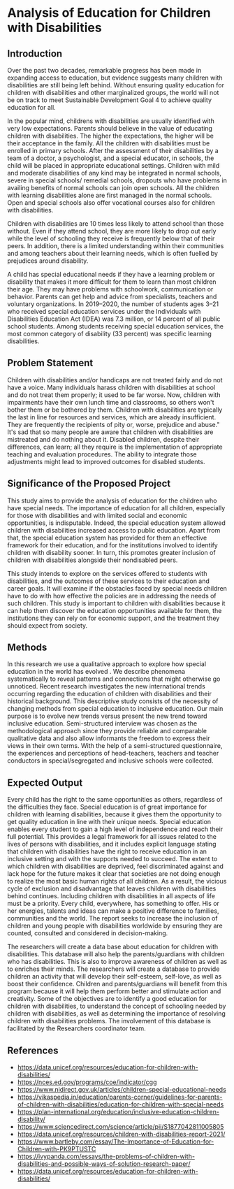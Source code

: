 # Analysis of Education for Children with Disabilities

## Introduction
Over the past two decades, remarkable progress has been made in expanding access to education, but evidence suggests many children with disabilities are still being left behind. Without ensuring quality education for children with disabilities and other marginalized groups, the world will not be on track to meet Sustainable Development Goal 4 to achieve quality education for all.  

In the popular mind, childrens with disabilities are usually identified with very low expectations. Parents should believe in the value of educating children with disabilities. The higher the expectations, the higher will be their acceptance in the family. All the children with disabilities must be enrolled in primary schools. After the assessment of their disabilities by a team of a doctor, a psychologist, and a special educator, in schools, the child will be placed in appropriate educational settings. Children with mild and moderate disabilities of any kind may be integrated in normal schools, severe in special schools/ remedial schools, dropouts who have problems in availing benefits of normal schools can join open schools. All the children with learning disabilities alone are first managed in the normal schools. Open and special schools also offer vocational courses also for children with disabilities.

Children with disabilities are 10 times less likely to attend school than those without. Even if they attend school, they are more likely to drop out early while the level of schooling they receive is frequently below that of their peers. In addition, there is a limited understanding within their communities and among teachers about their learning needs, which is often fuelled by prejudices around disability.

A child has special educational needs if they have a learning problem or disability that makes it more difficult for them to learn than most children their age. They may have problems with schoolwork, communication or behavior. Parents can get help and advice from specialists, teachers and voluntary organizations. In 2019–2020, the number of students ages 3–21 who received special education services under the Individuals with Disabilities Education Act (IDEA) was 7.3 million, or 14 percent of all public school students. Among students receiving special education services, the most common category of disability (33 percent) was specific learning disabilities.

## Problem Statement
Children with disabilities and/or handicaps are not treated fairly and do not have a voice. Many individuals harass children with disabilities at school and do not treat them properly; it used to be far worse. Now, children with impairments have their own lunch time and classrooms, so others won't bother them or be bothered by them. Children with disabilities are typically the last in line for resources and services, which are already insufficient. They are frequently the recipients of pity or, worse, prejudice and abuse." It's sad that so many people are aware that children with disabilities are mistreated and do nothing about it. Disabled children, despite their differences, can learn; all they require is the implementation of appropriate teaching and evaluation procedures. The ability to integrate those adjustments might lead to improved outcomes for disabled students.

## Significance of the Proposed Project
This study aims to provide the analysis of education for the children who have special needs. The importance of education for all children, especially for those with disabilities and with limited social and economic opportunities, is indisputable. Indeed, the special education system allowed children with disabilities increased access to public education. Apart from that, the special education system has provided for them an effective framework for their education, and for the institutions involved to identify children with disability sooner. In turn, this promotes greater inclusion of children with disabilities alongside their nondisabled peers.

This study intends to explore on the services offered to students with disabilities, and the outcomes of these services to their education and career goals. It will examine if the obstacles faced by special needs children have to do with how effective the policies are in addressing the needs of such children. This study is important to children with disabilities because it can help them discover the education opportunities available for them, the institutions they can rely on for economic support, and the treatment they should expect from society. 

## Methods
In this research we use a qualitative approach to explore how special education in the world has evolved . We describe phenomena systematically to reveal patterns and connections that might otherwise go unnoticed. Recent research investigates the new international trends occurring regarding the education of children with disabilities and their historical background. This descriptive study consists of the necessity of changing methods from special education to inclusive education. Our main purpose is to evolve new trends versus present the new trend toward inclusive education. Semi-structured  interview was  chosen  as  the methodological approach since they provide reliable and comparable qualitative data and also allow informants the freedom  to express  their views  in their  own  terms. With  the  help  of a semi-structured  questionnaire,  the experiences  and  perceptions  of  head-teachers,  teachers and  teacher  conductors  in  special/segregated  and inclusive schools were collected. 

## Expected Output
Every child has the right to the same opportunities as others, regardless of the difficulties they face. Special education is of great importance for children with learning disabilities, because it gives them the opportunity to get quality education in line with their unique needs. Special education enables every student to gain a high level of independence and reach their full potential.  This provides a legal framework for all issues related to the lives of persons with disabilities, and it includes explicit language stating that children with disabilities have the right to receive education in an inclusive setting and with the supports needed to succeed. The extent to which children with disabilities are deprived, feel discriminated against and lack hope for the future makes it clear that societies are not doing enough to realize the most basic human rights of all children. As a result, the vicious cycle of exclusion and disadvantage that leaves children with disabilities behind continues. Including children with disabilities in all aspects of life must be a priority. Every child, everywhere, has something to offer. His or her energies, talents and ideas can make a positive difference to families, communities and the world. The report seeks to increase the inclusion of children and young people with disabilities worldwide by ensuring they are counted, consulted and considered in decision-making. 

The researchers will create a data base about education for children with disabilities. This database will also help the parents/guardians with children who has disabilities. This is also to improve awareness of children as well as to enriches their minds. The researchers will create a database to provide children an activity that will develop their self-esteem, self-love, as well as boost their confidence. Children and parents/guardians will benefit from this program because it will help them perform better and stimulate action and creativity. Some of the objectives are to identify a good education for children with disabilities, to understand the concept of schooling needed by children with disabilities, as well as determining the importance of resolving children with disabilities problems. The involvement of this database is facilitated by the Researchers coordinator team.

## References
- https://data.unicef.org/resources/education-for-children-with-disabilities/
- https://nces.ed.gov/programs/coe/indicator/cgg
- https://www.nidirect.gov.uk/articles/children-special-educational-needs
- https://vikaspedia.in/education/parents-corner/guidelines-for-parents-of-children-with-disabilities/education-for-children-with-special-needs
- https://plan-international.org/education/inclusive-education-children-disability/
- https://www.sciencedirect.com/science/article/pii/S1877042811005805
- https://data.unicef.org/resources/children-with-disabilities-report-2021/
- https://www.bartleby.com/essay/The-Importance-of-Education-for-Children-with-PK9PTUSTC
- https://ivypanda.com/essays/the-problems-of-children-with-disabilities-and-possible-ways-of-solution-research-paper/
- https://data.unicef.org/resources/education-for-children-with-disabilities/

